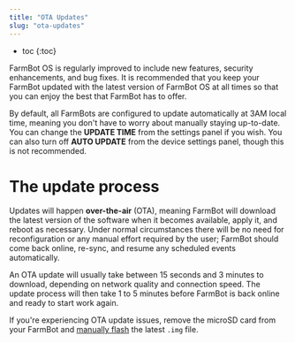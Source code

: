 ```yaml
---
title: "OTA Updates"
slug: "ota-updates"
---
```


* toc
{:toc}

FarmBot OS is regularly improved to include new features, security enhancements, and bug fixes. It is recommended that you keep your FarmBot updated with the latest version of FarmBot OS at all times so that you can enjoy the best that FarmBot has to offer.

By default, all FarmBots are configured to update automatically at 3AM local time, meaning you don't have to worry about manually staying up-to-date. You can change the **UPDATE TIME** from the settings panel if you wish. You can also turn off **AUTO UPDATE** from the device settings panel, though this is not recommended.

# The update process
Updates will happen **over-the-air** (OTA), meaning FarmBot will download the latest version of the software when it becomes available, apply it, and reboot as necessary. Under normal circumstances there will be no need for reconfiguration or any manual effort required by the user; FarmBot should come back online, re-sync, and resume any scheduled events automatically.

An OTA update will usually take between 15 seconds and 3 minutes to download, depending on network quality and connection speed. The update process will then take 1 to 5 minutes before FarmBot is back online and ready to start work again.

If you're experiencing OTA update issues, remove the microSD card from your FarmBot and [manually flash](../../FarmBot-OS/farmbot-os.md#installing-farmbot-os) the latest `.img` file.

